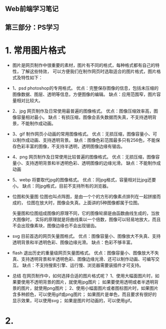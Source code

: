 ## Web前端学习笔记 ##

## 第三部分：PS学习

# 1. 常用图片格式
- 图片是网页制作中很重要的素材，图片有不同的格式，每种格式都有自己的特性，了解这些特效，
  可以方便我们在制作网页时选取适合的图片格式，图片格式及特性如下：

- 1、psd
    photoshop的专用格式。
    优点：完整保存图像的信息，包括未压缩的图像数据、图层、透明等信息，方便图像的编辑。
    缺点：应用范围窄，图片容量相对比较大。

- 2、jpg
    网页制作及日常使用最普遍的图像格式。
    优点：图像压缩效率高，图像容量相对最小。
    缺点：有损压缩，图像会丢失数据而失真，不支持透明背景，不能制作成动画。

- 3、gif
    制作网页小动画的常用图像格式。
    优点：无损压缩，图像容量小、可以制作成动画、支持透明背景。
    缺点：图像色彩范围最多只有256色，不能保存色彩丰富的图像，不支持半透明，透明图像边缘有锯齿。

- 4、png
    网页制作及日常使用比较普遍的图像格式。
    优点：无损压缩，图像容量小、支持透明背景和半透明色彩、透明图像的边缘光滑。
    缺点：不能制作成动画

- 5、webp
    将要取代jpg的图像格式。
    优点：同jpg格式，容量相对比jpg还要小。
    缺点：同jpg格式，目前不支持所有的浏览器。

-   位图和矢量图
    位图也叫点阵图，是由一个个的方形的像素点排列在一起拼接而成的，
    位图在放大时，图像会失真。上面讲的5种图像都属于位图。
    
    矢量图和位图组成图像的原理不同，它的图像轮廓是由函数曲线生成的，当放大图像时，
    实际的原理就是将曲线乘以一个倍数，图像可以轻易地放大，而且不会出现像素块，图像边缘也不会出现锯齿。

- svg
    目前首选的网页矢量图格式。
    优点：图像容量小、图像放大不失真、支持透明背景和半透明色彩、图像边缘光滑。
    缺点：色彩不够丰富。

- flash
    退出历史的重量级网页矢量图格式。
    优点：图像容量小、图像放大不失真、支持透明背景和半透明色彩、图像边缘光滑、还可以制作动画、可编写交互。
    缺点：不支持搜索引擎、运行慢、浏览器需要装插件才可支持。

- 总结
    在网页制作中，如何选择合适的图片格式呢？
    1、使用大幅面图片时，如果要使用不透明背景的图片，就使用jpg图片；
        如果要使用透明或者半透明背景的图片，就使用png图片；
    2、使用小幅面图片或者图标图片时，如果图片含多种颜色，可以使用gif或png图片；
        如果图片是单色，而且要求有很好的显示效果，可以使用svg；
        如果是图片时动画的，可以使用gif。

# 2. 